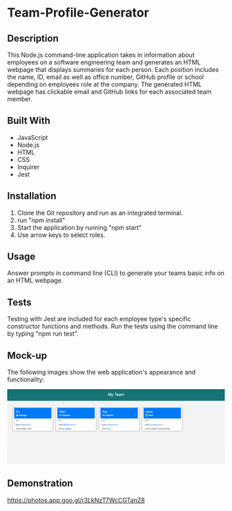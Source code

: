 # Team-Profile-Generator

## Description
This Node.js command-line application takes in information about employees on a software engineering team and generates an HTML webpage that displays summaries for each person. Each position includes the name, ID, email as well as office number, GitHub profile or school depending on employees role at the company. The generated HTML webpage has clickable email and GitHub links for each associated team member.

## Built With
* JavaScript
* Node.js
* HTML
* CSS
* Inquirer
* Jest

## Installation
1. Clone the Git repository and run as an integrated terminal.
2. run "npm install"
3. Start the application by running "npm start"
4. Use arrow keys to select roles.

## Usage
Answer prompts in command line (CLI) to generate your teams basic info on an HTML webpage.

## Tests
Testing with Jest are included for each employee type's specific constructor functions and methods.
Run the tests using the command line by typing "npm run test".

## Mock-up

The following images show the web application's appearance and functionality:

![This is a screenshot of a sample generated HTML webpage!](./dist/images/Screenshot.png)

## Demonstration
https://photos.app.goo.gl/r3LkNzT7WcCGTanZ8